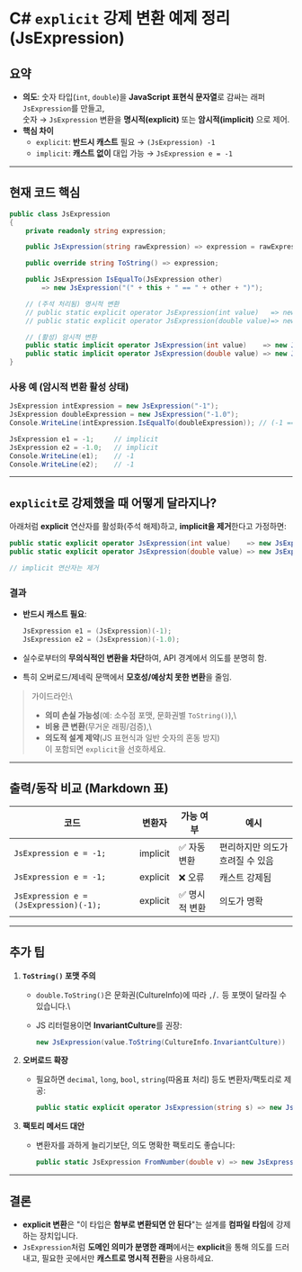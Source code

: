 # C# `explicit` 강제 변환 예제 정리 (JsExpression)

## 요약

-   **의도**: 숫자 타입(`int`, `double`)을 **JavaScript 표현식
    문자열**로 감싸는 래퍼 `JsExpression`를 만들고,\
    숫자 → `JsExpression` 변환을 **명시적(explicit)** 또는
    **암시적(implicit)** 으로 제어.
-   **핵심 차이**
    -   `explicit`: **반드시 캐스트** 필요 → `(JsExpression) -1`
    -   `implicit`: **캐스트 없이** 대입 가능 → `JsExpression e = -1`

------------------------------------------------------------------------

## 현재 코드 핵심

``` csharp
public class JsExpression
{
    private readonly string expression;

    public JsExpression(string rawExpression) => expression = rawExpression;

    public override string ToString() => expression;

    public JsExpression IsEqualTo(JsExpression other)
        => new JsExpression("(" + this + " == " + other + ")");

    // (주석 처리됨) 명시적 변환
    // public static explicit operator JsExpression(int value)   => new JsExpression(value.ToString());
    // public static explicit operator JsExpression(double value)=> new JsExpression(value.ToString());

    // (활성) 암시적 변환
    public static implicit operator JsExpression(int value)    => new JsExpression(value.ToString());
    public static implicit operator JsExpression(double value) => new JsExpression(value.ToString());
}
```

### 사용 예 (암시적 변환 활성 상태)

``` csharp
JsExpression intExpression = new JsExpression("-1");
JsExpression doubleExpression = new JsExpression("-1.0");
Console.WriteLine(intExpression.IsEqualTo(doubleExpression)); // (-1 == -1.0)

JsExpression e1 = -1;     // implicit
JsExpression e2 = -1.0;   // implicit
Console.WriteLine(e1);    // -1
Console.WriteLine(e2);    // -1
```

------------------------------------------------------------------------

## `explicit`로 강제했을 때 어떻게 달라지나?

아래처럼 **explicit** 연산자를 활성화(주석 해제)하고, **implicit을
제거**한다고 가정하면:

``` csharp
public static explicit operator JsExpression(int value)    => new JsExpression(value.ToString());
public static explicit operator JsExpression(double value) => new JsExpression(value.ToString());

// implicit 연산자는 제거
```

### 결과

-   **반드시 캐스트 필요**:

    ``` csharp
    JsExpression e1 = (JsExpression)(-1);
    JsExpression e2 = (JsExpression)(-1.0);
    ```

-   실수로부터의 **무의식적인 변환을 차단**하여, API 경계에서 의도를
    분명히 함.

-   특히 오버로드/제네릭 문맥에서 **모호성/예상치 못한 변환**을 줄임.

> 가이드라인:\
> - **의미 손실 가능성**(예: 소수점 포맷, 문화권별 `ToString()`),\
> - **비용 큰 변환**(무거운 래핑/검증),\
> - **의도적 설계 제약**(JS 표현식과 일반 숫자의 혼동 방지)\
> 이 포함되면 `explicit`을 선호하세요.

------------------------------------------------------------------------

## 출력/동작 비교 (Markdown 표)

| 코드                           | 변환자   | 가능 여부   | 예시                          |
|--------------------------------|----------|-------------|-------------------------------|
| `JsExpression e = -1;`         | implicit | ✅ 자동 변환 | 편리하지만 의도가 흐려질 수 있음 |
| `JsExpression e = -1;`         | explicit | ❌ 오류     | 캐스트 강제됨                  |
| `JsExpression e = (JsExpression)(-1);` | explicit | ✅ 명시적 변환 | 의도가 명확                     |

------------------------------------------------------------------------

## 추가 팁

1.  **`ToString()` 포맷 주의**
    -   `double.ToString()`은 문화권(CultureInfo)에 따라 `,`/`.` 등
        포맷이 달라질 수 있습니다.\

    -   JS 리터럴용이면 **InvariantCulture**를 권장:

        ``` csharp
        new JsExpression(value.ToString(CultureInfo.InvariantCulture))
        ```
2.  **오버로드 확장**
    -   필요하면 `decimal`, `long`, `bool`, `string`(따옴표 처리) 등도
        변환자/팩토리로 제공:

        ``` csharp
        public static explicit operator JsExpression(string s) => new JsExpression($"\"{s}\"");
        ```
3.  **팩토리 메서드 대안**
    -   변환자를 과하게 늘리기보단, 의도 명확한 팩토리도 좋습니다:

        ``` csharp
        public static JsExpression FromNumber(double v) => new JsExpression(v.ToString(CultureInfo.InvariantCulture));
        ```

------------------------------------------------------------------------

## 결론

-   **explicit 변환**은 "이 타입은 **함부로 변환되면 안 된다**"는 설계를
    **컴파일 타임**에 강제하는 장치입니다.
-   `JsExpression`처럼 **도메인 의미가 분명한 래퍼**에서는
    **explicit**을 통해 의도를 드러내고, 필요한 곳에서만 **캐스트로
    명시적 전환**을 사용하세요.
